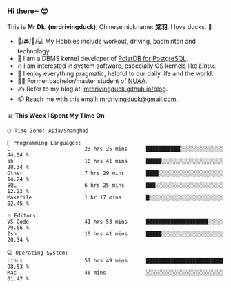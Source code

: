 ### Hi there~ 😎

This is **Mr Dk. (mrdrivingduck)**, Chinese nickname: **棠羽**. I love ducks. 🦆

- 💪/🚘/🏸/💻 My Hobbies include workout, driving, badminton and technology.
- 🍊 I am a DBMS kernel developer of [PolarDB for PostgreSQL](https://github.com/ApsaraDB/PolarDB-for-PostgreSQL).
- 🔥 I am interested in system software, especially OS kernels like *Linux*.
- 🔧 I enjoy everything pragmatic, helpful to our daily life and the world.
- 👨‍🎓 Former bachelor/master student of [NUAA](https://en.wikipedia.org/wiki/Nanjing_University_of_Aeronautics_and_Astronautics).
- ✍ Refer to my blog at: [mrdrivingduck.github.io/blog](https://www.mrdrivingduck.cn/blog/#/).
- 📫 Reach me with this email: [mrdrivingduck@gmail.com](mailto:mrdrivingduck@gmail.com).

<!--START_SECTION:waka-->
📊 **This Week I Spent My Time On** 

```text
🕑︎ Time Zone: Asia/Shanghai

💬 Programming Languages: 
C                        23 hrs 25 mins      ███████████░░░░░░░░░░░░░░   44.54 % 
sh                       10 hrs 41 mins      █████░░░░░░░░░░░░░░░░░░░░   20.34 % 
Other                    7 hrs 29 mins       ████░░░░░░░░░░░░░░░░░░░░░   14.24 % 
SQL                      6 hrs 25 mins       ███░░░░░░░░░░░░░░░░░░░░░░   12.23 % 
Makefile                 1 hr 17 mins        █░░░░░░░░░░░░░░░░░░░░░░░░   02.45 % 

🔥 Editors: 
VS Code                  41 hrs 53 mins      ████████████████████░░░░░   79.66 % 
Zsh                      10 hrs 41 mins      █████░░░░░░░░░░░░░░░░░░░░   20.34 % 

💻 Operating System: 
Linux                    51 hrs 49 mins      █████████████████████████   98.53 % 
Mac                      46 mins             ░░░░░░░░░░░░░░░░░░░░░░░░░   01.47 % 
```


<!--END_SECTION:waka-->

<!-- ![Mr Dk.'s GitHub Stats](https://github-readme-stats.vercel.app/api?username=mrdrivingduck&count_private&show_icons=true&theme=buefy) -->

<!-- ![Most Used Languages](https://github-readme-stats.vercel.app/api/top-langs/?username=mrdrivingduck&exclude_repo=mips32-CPU,snort-tcp-socket&theme=buefy&layout=compact&langs_count=10) -->


<!--
**mrdrivingduck/mrdrivingduck** is a ✨ _special_ ✨ repository because its `README.md` (this file) appears on your GitHub profile.

Here are some ideas to get you started:

- 🔭 I’m currently working on ...
- 🌱 I’m currently learning ...
- 👯 I’m looking to collaborate on ...
- 🤔 I’m looking for help with ...
- 💬 Ask me about ...
- 📫 How to reach me: ...
- 😄 Pronouns: ...
- ⚡ Fun fact: ...
-->
